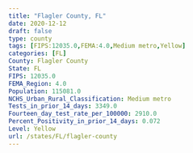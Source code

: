 ```yaml
---
title: "Flagler County, FL"
date: 2020-12-12
draft: false
type: county
tags: [FIPS:12035.0,FEMA:4.0,Medium metro,Yellow]
categories: [FL]
County: Flagler County
State: FL
FIPS: 12035.0
FEMA_Region: 4.0
Population: 115081.0
NCHS_Urban_Rural_Classification: Medium metro
Tests_in_prior_14_days: 3349.0
Fourteen_day_test_rate_per_100000: 2910.0
Percent_Positivity_in_prior_14_days: 0.072
Level: Yellow
url: /states/FL/flagler-county
---
```



